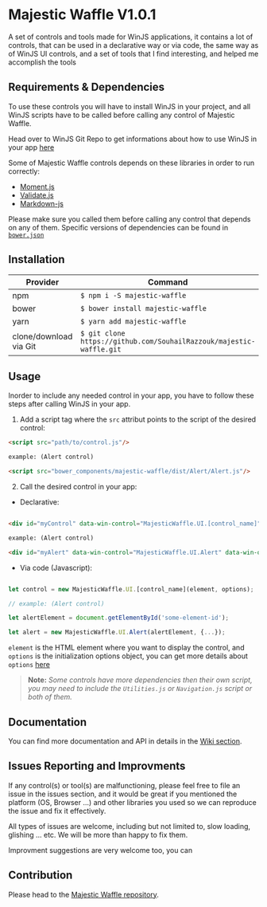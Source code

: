 # Majestic Waffle V1.0.1

A set of controls and tools made for WinJS applications, it contains a lot of controls, that can be used in a declarative way or via code, the same way as of WinJS UI controls, and a set of tools that I find interesting, and helped me accomplish the tools

## Requirements & Dependencies

To use these controls you will have to install WinJS in your project, and all WinJS scripts have to be called before calling any control of Majestic Waffle.

Head over to WinJS Git Repo to get informations about how to use WinJS in your app [here](https://github.com/winjs/winjs)

Some of Majestic Waffle controls depends on these libraries in order to run correctly:

- [Moment.js](https://github.com/moment/moment)
- [Validate.js](https://github.com/ansman/validate.js)
- [Markdown-js](http://github.com/evilstreak/markdown-js)

Please make sure you called them before calling any control that depends on any of them. Specific versions of dependencies can be found in [`bower.json`](/bower.json)

## Installation

| Provider | Command |
| -------- | ------- |
| npm | `$ npm i -S majestic-waffle` |
| bower | `$ bower install majestic-waffle` |
| yarn | `$ yarn add majestic-waffle` |
| clone/download via Git | `$ git clone https://github.com/SouhailRazzouk/majestic-waffle.git` |

## Usage

Inorder to include any needed control in your app, you have to follow these steps after calling WinJS in your app.

1. Add a script tag where the `src` attribut points to the script of the desired control:

``` html
<script src="path/to/control.js"/>

example: (Alert control)

<script src="bower_components/majestic-waffle/dist/Alert/Alert.js"/>

```

2. Call the desired control in your app:

  - Declarative: 
  
  ```html

  <div id="myControl" data-win-control="MajesticWaffle.UI.[control_name]" data-win-options="{...}"></div>

  example: (Alert control)

  <div id="myAlert" data-win-control="MajesticWaffle.UI.Alert" data-win-options="{...}"></div>
  
  ```

  - Via code (Javascript):

  ```javascript
  
  let control = new MajesticWaffle.UI.[control_name](element, options);

  // example: (Alert control)

  let alertElement = document.getElementById('some-element-id');

  let alert = new MajesticWaffle.UI.Alert(alertElement, {...});

  ```

`element` is the HTML element where you want to display the control, and `options` is the initialization options object, you can get more details about `options` [here](https://github.com/SouhailRAZZOUK/majestic-waffle/wiki)

> **Note:** _Some controls have more dependencies then their own script, you may need to include the `Utilities.js` or `Navigation.js` script or both of them._

## Documentation

You can find more documentation and API in details in the [Wiki section](https://github.com/SouhailRAZZOUK/majestic-waffle/wiki).

## Issues Reporting and Improvments

If any control(s) or tool(s) are malfunctioning, please feel free to file an issue in the issues section, and it would be great if you mentioned the platform (OS, Browser ...) and other libraries you used so we can reproduce the issue and fix it effectively.

All types of issues are welcome, including but not limited to, slow loading, glishing ... etc. We will be more than happy to fix them.

Improvment suggestions are very welcome too, you can 

## Contribution

Please head to the [Majestic Waffle repository](https://github.com/SouhailRAZZOUK/majestic-waffle).